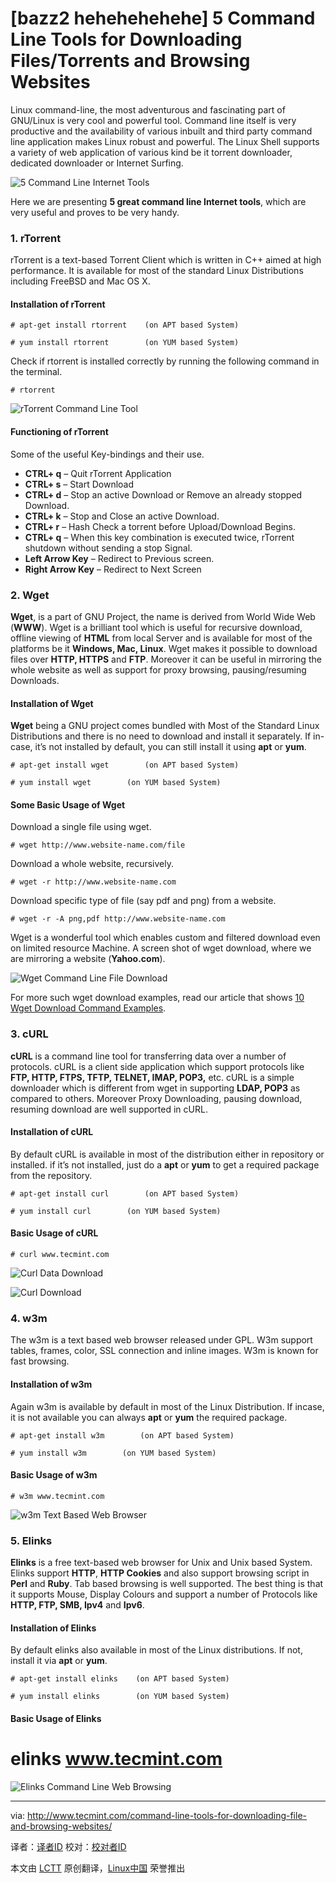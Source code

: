 [bazz2 hehehehehehe]
5 Command Line Tools for Downloading Files/Torrents and Browsing Websites
================================================================================
Linux command-line, the most adventurous and fascinating part of GNU/Linux is very cool and powerful tool. Command line itself is very productive and the availability of various inbuilt and third party command line application makes Linux robust and powerful. The Linux Shell supports a variety of web application of various kind be it torrent downloader, dedicated downloader or Internet Surfing.

![5 Command Line Internet Tools](http://www.tecmint.com/wp-content/uploads/2014/02/Command-Line-Internet-Tools.jpg)

Here we are presenting **5 great command line Internet tools**, which are very useful and proves to be very handy.

### 1. rTorrent ###

rTorrent is a text­-based Torrent Client which is written in C++ aimed at high performance. It is available for most of the standard Linux Distributions including FreeBSD and Mac OS X.

#### Installation of rTorrent ####

    # apt­-get install rtorrent    (on APT based System)

    # yum install rtorrent        (on YUM based System)

Check if rtorrent is installed correctly by running the following command in the terminal.

    # rtorrent

![rTorrent Command Line Tool](http://www.tecmint.com/wp-content/uploads/2014/02/rTorrent.jpeg)

#### Functioning of rTorrent ####

Some of the useful Key-bindings and their use.

- **CTRL+ q** – Quit rTorrent Application
- **CTRL+ s** – Start Download
- **CTRL+ d** – Stop an active Download or Remove an already stopped Download.
- **CTRL+ k** – Stop and Close an active Download.
- **CTRL+ r** – Hash Check a torrent before Upload/Download Begins.
- **CTRL+ q** – When this key combination is executed twice, rTorrent shutdown without sending a stop Signal.
- **Left Arrow Key** – Redirect to Previous screen.
- **Right Arrow Key** – Redirect to Next Screen

### 2. Wget ###

**Wget**, is a part of GNU Project, the name is derived from World Wide Web (**WWW**). Wget is a brilliant tool which is useful for recursive download, offline viewing of **HTML** from local Server and is available for most of the platforms be it **Windows, Mac, Linux**. Wget makes it possible to download files over **HTTP, HTTPS** and **FTP**. Moreover it can be useful in mirroring the whole website as well as support for proxy browsing, pausing/resuming Downloads.

#### Installation of Wget ####

**Wget** being a GNU project comes bundled with Most of the Standard Linux Distributions and there is no need to download and install it separately. If in-case, it’s not installed by default, you can still install it using **apt** or **yum**.

    # apt­-get install wget        (on APT based System)

    # yum install wget        (on YUM based System)

#### Some Basic Usage of Wget ####

Download a single file using wget.

    # wget http://www.website-name.com/file

Download a whole website, recursively.

    # wget -r http://www.website-name.com

Download specific type of file (say pdf and png) from a website.

    # wget -r -A png,pdf http://www.website-name.com

Wget is a wonderful tool which enables custom and filtered download even on limited resource Machine. A screen shot of wget download, where we are mirroring a website (**Yahoo.com**).

![Wget Command Line File Download](http://www.tecmint.com/wp-content/uploads/2014/02/Wget.jpeg)

For more such wget download examples, read our article that shows [10 Wget Download Command Examples][1].

### 3. cURL ###

**cURL** is a command line tool for transferring data over a number of protocols. cURL is a client side application which support protocols like **FTP, HTTP, FTPS, TFTP, TELNET, IMAP, POP3,** etc. cURL is a simple downloader which is different from wget in supporting **LDAP, POP3** as compared to others. Moreover Proxy Downloading, pausing download, resuming download are well supported in cURL.

#### Installation of cURL ####

By default cURL is available in most of the distribution either in repository or installed. if it’s not installed, just do a **apt** or **yum** to get a required package from the repository.

    # apt­-get install curl        (on APT based System)

    # yum install curl        (on YUM based System)

#### Basic Usage of cURL ####

    # curl www.tecmint.com

![Curl Data Download](http://www.tecmint.com/wp-content/uploads/2014/02/Curl.jpeg)

![Curl Download](http://www.tecmint.com/wp-content/uploads/2014/02/Curl-2.jpeg)

### 4. w3m ###

The w3m is a text based web browser released under GPL. W3m support tables, frames, color, SSL connection and inline images. W3m is known for fast browsing.

#### Installation of w3m ####

Again w3m is available by default in most of the Linux Distribution. If incase, it is not available you can always **apt** or **yum** the required package.

    # apt­-get install w3m        (on APT based System)

    # yum install w3m        (on YUM based System)

#### Basic Usage of w3m ####

    # w3m www.tecmint.com

![w3m Text Based Web Browser](http://www.tecmint.com/wp-content/uploads/2014/02/w3m.jpeg)

### 5. Elinks ###

**Elinks** is a free text-based web browser for Unix and Unix based System. Elinks support **HTTP**, **HTTP Cookies** and also support browsing script in **Perl** and **Ruby**. Tab based browsing is well supported. The best thing is that it supports Mouse, Display Colours and support a number of Protocols like **HTTP, FTP, SMB, Ipv4** and **Ipv6**.

#### Installation of Elinks ####

By default elinks also available in most of the Linux distributions. If not, install it via **apt** or **yum**.

    # apt­-get install elinks    (on APT based System)

    # yum install elinks        (on YUM based System)

#### Basic Usage of Elinks ####

# elinks www.tecmint.com

![Elinks Command Line Web Browsing](http://www.tecmint.com/wp-content/uploads/2014/02/Elinks.jpeg)

--------------------------------------------------------------------------------

via: http://www.tecmint.com/command-line-tools-for-downloading-file-and-browsing-websites/

译者：[译者ID](https://github.com/译者ID) 校对：[校对者ID](https://github.com/校对者ID)

本文由 [LCTT](https://github.com/LCTT/TranslateProject) 原创翻译，[Linux中国](http://linux.cn/) 荣誉推出

[1]:http://www.tecmint.com/10-wget-command-examples-in-linux/
